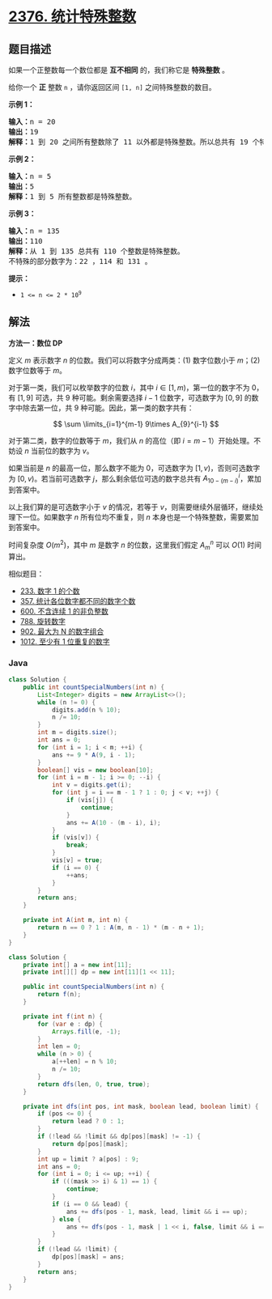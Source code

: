 # [2376. 统计特殊整数](https://leetcode.cn/problems/count-special-integers)

## 题目描述

<p>如果一个正整数每一个数位都是 <strong>互不相同</strong>&nbsp;的，我们称它是 <strong>特殊整数</strong> 。</p>

<p>给你一个 <strong>正</strong>&nbsp;整数&nbsp;<code>n</code>&nbsp;，请你返回区间<em>&nbsp;</em><code>[1, n]</code>&nbsp;之间特殊整数的数目。</p>

<p><strong>示例 1：</strong></p>

<pre>
<b>输入：</b>n = 20
<b>输出：</b>19
<b>解释：</b>1 到 20 之间所有整数除了 11 以外都是特殊整数。所以总共有 19 个特殊整数。
</pre>

<p><strong>示例 2：</strong></p>

<pre>
<b>输入：</b>n = 5
<b>输出：</b>5
<b>解释：</b>1 到 5 所有整数都是特殊整数。
</pre>

<p><strong>示例 3：</strong></p>

<pre>
<b>输入：</b>n = 135
<b>输出：</b>110
<b>解释：</b>从 1 到 135 总共有 110 个整数是特殊整数。
不特殊的部分数字为：22 ，114 和 131 。</pre>

<p><strong>提示：</strong></p>

<ul>
	<li><code>1 &lt;= n &lt;= 2 * 10<sup>9</sup></code></li>
</ul>

## 解法

**方法一：数位 DP**

定义 $m$ 表示数字 $n$ 的位数。我们可以将数字分成两类：(1) 数字位数小于 $m$；(2) 数字位数等于 $m$。

对于第一类，我们可以枚举数字的位数 $i$，其中 $i∈[1,m)$，第一位的数字不为 $0$，有 $[1,9]$ 可选，共 $9$ 种可能。剩余需要选择 $i-1$ 位数字，可选数字为 $[0,9]$ 的数字中除去第一位，共 $9$ 种可能。因此，第一类的数字共有：

$$
\sum \limits_{i=1}^{m-1} 9\times A_{9}^{i-1}
$$

对于第二类，数字的位数等于 $m$，我们从 $n$ 的高位（即 $i=m-1$）开始处理。不妨设 $n$ 当前位的数字为 $v$。

如果当前是 $n$ 的最高一位，那么数字不能为 $0$，可选数字为 $[1,v)$，否则可选数字为 $[0,v)$。若当前可选数字 $j$，那么剩余低位可选的数字总共有 $A_{10-(m-i)}^{i}$，累加到答案中。

以上我们算的是可选数字小于 $v$ 的情况，若等于 $v$，则需要继续外层循环，继续处理下一位。如果数字 $n$ 所有位均不重复，则 $n$ 本身也是一个特殊整数，需要累加到答案中。

时间复杂度 $O(m^2)$，其中 $m$ 是数字 $n$ 的位数，这里我们假定 $A_{m}^{n}$ 可以 $O(1)$ 时间算出。

相似题目：

-   [233. 数字 1 的个数](/solution/0200-0299/0233.Number%20of%20Digit%20One/README.md)
-   [357. 统计各位数字都不同的数字个数](/solution/0300-0399/0357.Count%20Numbers%20with%20Unique%20Digits/README.md)
-   [600. 不含连续 1 的非负整数](/solution/0600-0699/0600.Non-negative%20Integers%20without%20Consecutive%20Ones/README.md)
-   [788. 旋转数字](/solution/0700-0799/0788.Rotated%20Digits/README.md)
-   [902. 最大为 N 的数字组合](/solution/0900-0999/0902.Numbers%20At%20Most%20N%20Given%20Digit%20Set/README.md)
-   [1012. 至少有 1 位重复的数字](/solution/1000-1099/1012.Numbers%20With%20Repeated%20Digits/README.md)

### **Java**

```java
class Solution {
    public int countSpecialNumbers(int n) {
        List<Integer> digits = new ArrayList<>();
        while (n != 0) {
            digits.add(n % 10);
            n /= 10;
        }
        int m = digits.size();
        int ans = 0;
        for (int i = 1; i < m; ++i) {
            ans += 9 * A(9, i - 1);
        }
        boolean[] vis = new boolean[10];
        for (int i = m - 1; i >= 0; --i) {
            int v = digits.get(i);
            for (int j = i == m - 1 ? 1 : 0; j < v; ++j) {
                if (vis[j]) {
                    continue;
                }
                ans += A(10 - (m - i), i);
            }
            if (vis[v]) {
                break;
            }
            vis[v] = true;
            if (i == 0) {
                ++ans;
            }
        }
        return ans;
    }

    private int A(int m, int n) {
        return n == 0 ? 1 : A(m, n - 1) * (m - n + 1);
    }
}
```

```java
class Solution {
    private int[] a = new int[11];
    private int[][] dp = new int[11][1 << 11];

    public int countSpecialNumbers(int n) {
        return f(n);
    }

    private int f(int n) {
        for (var e : dp) {
            Arrays.fill(e, -1);
        }
        int len = 0;
        while (n > 0) {
            a[++len] = n % 10;
            n /= 10;
        }
        return dfs(len, 0, true, true);
    }

    private int dfs(int pos, int mask, boolean lead, boolean limit) {
        if (pos <= 0) {
            return lead ? 0 : 1;
        }
        if (!lead && !limit && dp[pos][mask] != -1) {
            return dp[pos][mask];
        }
        int up = limit ? a[pos] : 9;
        int ans = 0;
        for (int i = 0; i <= up; ++i) {
            if (((mask >> i) & 1) == 1) {
                continue;
            }
            if (i == 0 && lead) {
                ans += dfs(pos - 1, mask, lead, limit && i == up);
            } else {
                ans += dfs(pos - 1, mask | 1 << i, false, limit && i == up);
            }
        }
        if (!lead && !limit) {
            dp[pos][mask] = ans;
        }
        return ans;
    }
}
```
